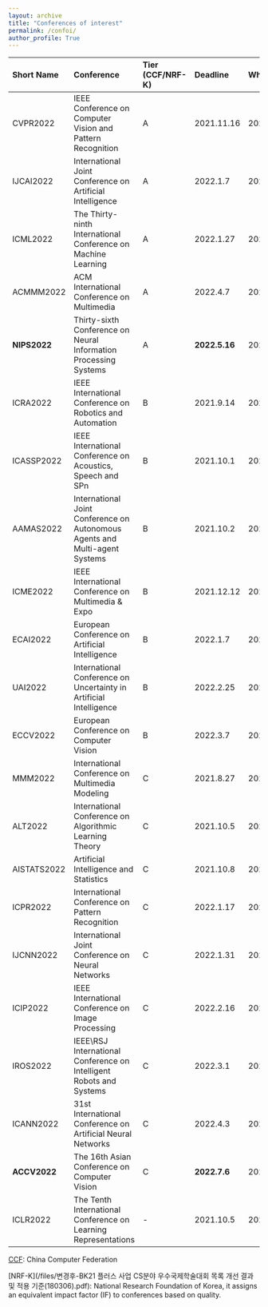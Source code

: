 ```yaml
---
layout: archive
title: "Conferences of interest"
permalink: /confoi/
author_profile: True
---
```


| Short Name| Conference | Tier (CCF/NRF-K) | Deadline  | When| Website|
| :------------- | :---------------- | :---------| :----------------- | :----------------------- | :--------- |
CVPR2022| IEEE Conference on Computer Vision and Pattern Recognition| A|2021.11.16 |2022.6.21 |http://cvpr2022.thecvf.com/|
IJCAI2022 |International Joint Conference on Artificial Intelligence| A |2022.1.7 |2022.7.23 |https://ijcai-22.org/|
ICML2022 |The Thirty-ninth International Conference on Machine Learning| A |2022.1.27 |2022.7.17 |https://icml.cc/Conferences/2022/|
ACMMM2022 |ACM International Conference on Multimedia| A |2022.4.7 |2022.10.10 |https://2022.acmmm.org/|
**NIPS2022** |Thirty-sixth Conference on Neural Information Processing Systems | A|**2022.5.16** |2022.11.28 |https://neurips.cc/Conferences/2022|
ICRA2022 |IEEE International Conference on Robotics and Automation| B |2021.9.14 |2022.5.23 |https://www.icra2022.org/|
ICASSP2022 |IEEE International Conference on Acoustics, Speech and SPn| B |2021.10.1 |2022.5.22 |https://2022.ieeeicassp.org/|
AAMAS2022 |International Joint Conference on Autonomous Agents and Multi-agent Systems| B |2021.10.2 |2022.5.3 |https://aamas2021.soton.ac.uk/|
ICME2022 |IEEE International Conference on Multimedia & Expo| B |2021.12.12 |2022.7.18 |http://2022.ieeeicme.org/index.html|
ECAI2022 |European Conference on Artificial Intelligence| B |2022.1.7 |2022.7.23 |https://ijcai-22.org/|
UAI2022 |International Conference on Uncertainty in Artificial Intelligence| B |2022.2.25 |2022.8.1 |http://auai.org/~w-auai/uai2022/|
ECCV2022 |European Conference on Computer Vision| B |2022.3.7 |2022.10.24 |https://eccv2022.ecva.net/|
MMM2022 |International Conference on Multimedia Modeling| C |2021.8.27 |2022.4.5 |http://mmm2022.org/|
ALT2022 |International Conference on Algorithmic Learning Theory| C |2021.10.5 |2022.3.28 |http://algorithmiclearningtheory.org/alt2022/|
AISTATS2022 |Artificial Intelligence and Statistics| C |2021.10.8 |2022.3.30 |https://aistats.org/aistats2022/index.html|
ICPR2022 |International Conference on Pattern Recognition| C |2022.1.17 |2022.8.21 |http://www.icpr2022.com/|
IJCNN2022 |International Joint Conference on Neural Networks| C |2022.1.31 |2022.7.18 |https://wcci2022.org/call-for-papers/|
ICIP2022 |IEEE International Conference on Image Processing| C |2022.2.16 |2022.10.16 |https://2022.ieeeicip.org/|
IROS2022 |IEEE\RSJ International Conference on Intelligent Robots and Systems| C |2022.3.1 |2022.10.23 |https://iros2022.org/|
ICANN2022 |31st International Conference on Artificial Neural Networks| C |2022.4.3 |2022.9.6 |https://e-nns.org/icann2022/|
**ACCV2022** |The 16th Asian Conference on Computer Vision| C |**2022.7.6** |2022.12.4 |https://www.accv2022.org/en/default.asp|
ICLR2022 |The Tenth International Conference on Learning Representations| - |2021.10.5 |2022.4.25 |https://iclr.cc/|

[CCF](/files/中国计算机学会推荐国际学术会议和期刊目录-2019.pdf):  China Computer Federation

[NRF-K](/files/변경후-BK21 플러스 사업 CS분야 우수국제학술대회 목록 개선 결과 및 적용 기준(180306).pdf): National Research Foundation of Korea, it assigns an equivalent impact factor (IF) to conferences based on quality.


[comment]: <> (| Short Name| Conference | Tier &#40;CCF/NRF-K&#41; | Where  | When| Deadline|)

[comment]: <> (| :----------------------- | :--------------------------------------------------------------------------------- | :--------------------| :----------------- | :----------------------- | :--------- |)

[comment]: <> (| [BMVC 2022]&#40;https://britishmachinevisionassociation.github.io/bmvc&#41; | The British Machine Vision Conference |C| ? | ? | Jun. 2022 Abstract |)

[comment]: <> (| [neurIPS 2022]&#40;https://nips.cc/&#41; | Thirty-sixth Conference on Neural Information Processing Systems |A/4IF| New Orleans| Nov.28-Dec. 9, 2022 | 16th/05/2022 Abstract |)

[comment]: <> (| [ACCV 2022]&#40;https://accv2022.org/en/CALL-FOR-PAPERS.html&#41; | 16th Asian Conference on Computer Vision |C/1IF| Macau, SAR| Dec.4-8, 2022 | 6th/07/2022 |)

[comment]: <> (| [ACM MM 2022]&#40;https://2022.acmmm.org/important-dates/&#41; | ACM Multimedia |A/4IF| Lisbon  | Oct.10 - 14 , 2022 | 31/03/2022&#40;abstract&#41; |)

[comment]: <> (| BIOSIG 2022| 21th International Conference of the Biometrics Special Interest Group &#40;BIOSIG'22&#41; | - | Darmstadt, Germany | Sept 14 - Sept16, 2022 | 15/06/2022 |)

[comment]: <> (| [IJCB 2022]&#40;https://ijcb2022.org/&#41;  | International Joint Conference on Biometrics &#40;IJCB'22&#41; | C | Abu Dhabi, VAE  | Oct24 - 27, 2022  | 15/04/2022 |)

[comment]: <> (| ICIP 2022  | IEEE Int. Conference on Image Processing &#40;ICIP'22&#41;| C | Bordeaux, France| Oct16 - 19, 2022  | 16/02/2022 |)

[comment]: <> (| ICPR 2022  | 26nd International Conference on Pattern Recognition | C/1IF | Montreal, Canada| Aug21 - 25, 2022  | 17/01/2022 |)

[comment]: <> (| IJCAI2022 | International Joint Conference on Artificial Intelligence	 |A| - | - | 2022.1.7 |)

[comment]: <> (| ICML2022 | The Thirty-ninth International Conference on Machine Learning|A| - | - | 2022.1.27 |)

[comment]: <> (| ICLR2022 | The Tenth International Conference on Learning Representations	 |-| - | - | 2021.10.5 |)


